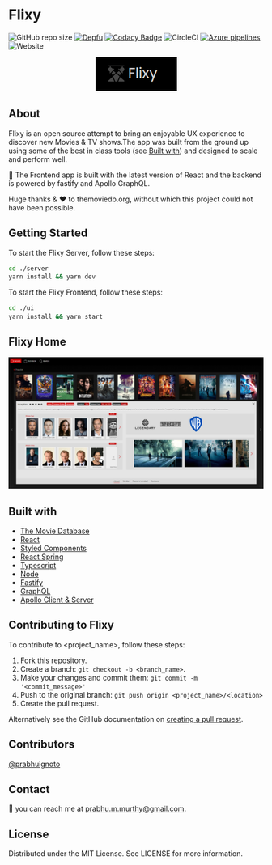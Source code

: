 # Flixy

<!--- These are examples. See https://shields.io for others or to customize this set of shields. You might want to include dependencies, project status and licence info here --->
![GitHub repo size](https://img.shields.io/github/repo-size/prabhuignoto/flixy?style=flat-square)
[![Depfu](https://badges.depfu.com/badges/cd27938facec7ada655a35f744fd70ab/overview.svg)](https://depfu.com/github/prabhuignoto/flixy?project_id=13570)
[![Codacy Badge](https://app.codacy.com/project/badge/Grade/8448fda0220b4836920a6e313fb8f25d)](https://www.codacy.com/manual/prabhuignoto/flixy?utm_source=github.com&amp;utm_medium=referral&amp;utm_content=prabhuignoto/flixmov&amp;utm_campaign=Badge_Grade)
![CircleCI](https://img.shields.io/circleci/build/github/prabhuignoto/flixy?style=flat-square&token=deb81bfe136d2d425c19706ecb42f3023100723c)
[![Azure pipelines](https://dev.azure.com/prabhummurthy/flixy/_apis/build/status/prabhuignoto.flixy?branchName=master)](https://dev.azure.com/prabhummurthy/flixy/_build/latest?definitionId=1&branchName=master)
![Website](https://img.shields.io/website?style=flat-square&url=https%3A%2F%2Fmovies.prabhumurthy.com)

<p align="center">
    <a href="https://movies.prabhumurthy.com"><img src="logo.png" alt="logo" /></a>
</p>

## About

Flixy is an open source attempt to bring an enjoyable UX experience to discover new Movies & TV shows.The app was built from the ground up using some of the best in class tools (see [Built with](#built-with)) and designed to scale and perform well.

:rocket: The Frontend app is built with the latest version of React and the backend is powered by fastify and Apollo GraphQL.

Huge thanks & :heart: to themoviedb.org, without which this project could not have been possible.

## Getting Started

To start the Flixy Server, follow these steps:

```bash
cd ./server
yarn install && yarn dev
```

To start the Flixy Frontend, follow these steps:

```bash
cd ./ui
yarn install && yarn start
```

## Flixy Home

![home_page_preview](home_page_preview.png)

## Built with

* [The Movie Database](https://developers.themoviedb.org/)
* [React](https://reactjs.org/)
* [Styled Components](https://styled-components.com/)
* [React Spring](https://www.react-spring.io/)
* [Typescript](https://www.typescriptlang.org/)
* [Node](https://nodejs.org/en/)
* [Fastify](https://www.fastify.io/)
* [GraphQL](https://graphql.org/)
* [Apollo Client & Server](https://www.apollographql.com/)

## Contributing to Flixy
<!--- If your README is long or you have some specific process or steps you want contributors to follow, consider creating a separate CONTRIBUTING.md file--->
To contribute to <project_name>, follow these steps:

1. Fork this repository.
2. Create a branch: `git checkout -b <branch_name>`.
3. Make your changes and commit them: `git commit -m '<commit_message>'`
4. Push to the original branch: `git push origin <project_name>/<location>`
5. Create the pull request.

Alternatively see the GitHub documentation on [creating a pull request](https://help.github.com/en/github/collaborating-with-issues-and-pull-requests/creating-a-pull-request).

## Contributors

[@prabhuignoto](https://github.com/prabhuignoto)

## Contact

:email: you can reach me at prabhu.m.murthy@gmail.com.

## License

Distributed under the MIT License. See LICENSE for more information.
